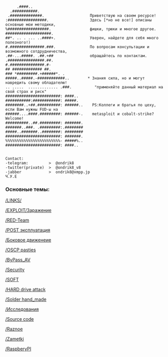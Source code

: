 ```text

     .####..                      
  .###########.                   
 .##############.                    Приветствую на своем ресурсе!
:#################.                  Здесь [*но не все!] описаны основные мои методики, 
%##################.                 фишки, трюки и многое другое.
####################.              
##*. .. . ... ..####+.               Уверен, найдете для себя много полезного!)
#.###############.###.               По вопросам консультации и возможного сотдрудничества,
.##-...#####. .##.+##                обращайтесь по контактам.
.################.##.             
#.###############.#-               
## ############# ##.               
### *#########.+######*. .      
#####..#####.-############..        * Знания сила, но и могут навредить свому обладателю!
.. .....  ............. .###.          "применяйте данный материал на свой страх и риск"
########################: ####..    
###########:############: #####.    
########..+##.##########: ######..    PS:Коллеги и братья по цеху, если Вам нужны FUD-ы на
######....####.#########: ######-.    metasploit и cobalt-strike? Welcome!
##########..##.#########: #######.  
#######..###. .#########:.########  
#####..#######..########: ########  
########################: #######.  
%%%%%%%%%%%%%%%%%%%%%%%%- #####%..  
########################: ####..    
     
     
Contact:
-telegram:         >  @ondrik8
-twitter(private)  >  @ondrik8_v8
-jabber            >  ondrik8@xmpp.jp                                                          Ч.У.Е

```






### Основные темы: 

[/LINKS/](https://ondrik8.github.io/Links/)

[/EXPLOIT/Заражение](https://ondrik8.github.io/exploit/)

[/RED-Team](https://ondrik8.github.io/RED_Team/)

[/POST эксплуатация](https://ondrik8.github.io/Post_exploit/)

[/Боковое движенеие](https://ondrik8.github.io/lateral_movement/)

[/OSCP pasties](https://ondrik8.github.io/OSCP_note/)

[/ByPass_AV](https://ondrik8.github.io/byPass_AV/)

[/Security](https://ondrik8.github.io/-Security/)

[/SOFT](https://ondrik8.github.io/soft/)

[/HARD drive attack](https://ondrik8.github.io/HARD_device_attack/)

[/Solder hand_made](https://github.com/Ondrik8/blog.github.io/edit/master/README.md)

[/Исcледования](https://github.com/Ondrik8/blog.github.io/edit/master/README.md)

[/Source code](https://github.com/alphaSeclab/awesome-rat/blob/master/Readme_en.md)

[/Raznoe](https://github.com/trimstray/the-book-of-secret-knowledge)

[/Zametki](https://ondrik8.github.io/zametki/)

[/RaspberyPI](https://github.com/Ondrik8/blog.github.io/edit/master/README.md)

